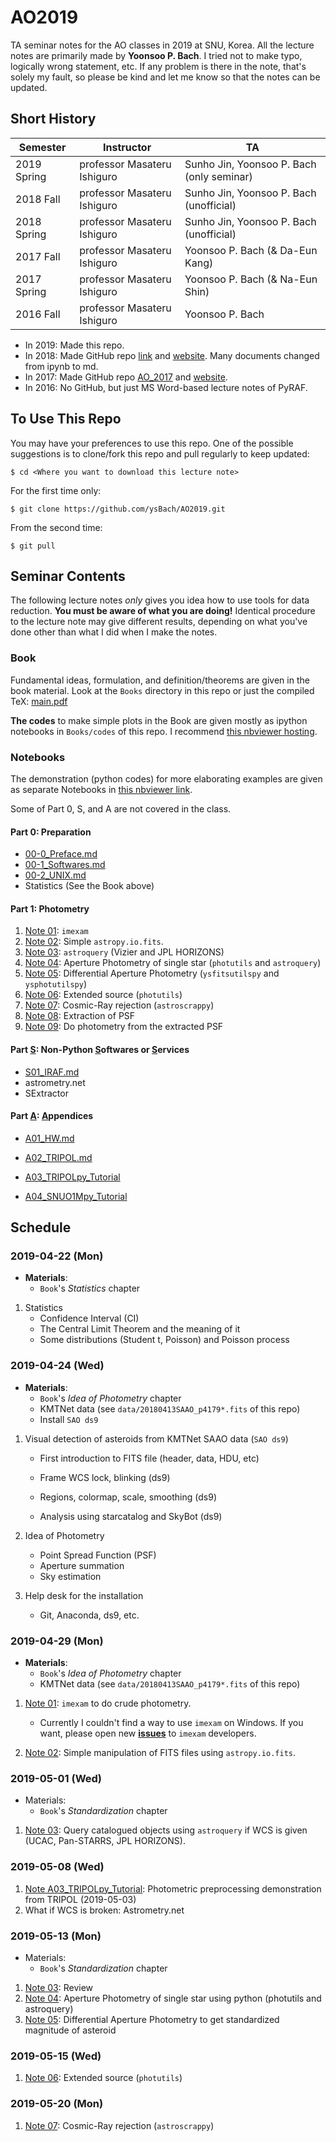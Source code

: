 # AO2019
TA seminar notes for the AO classes in 2019 at SNU, Korea. All the lecture notes are primarily made by **Yoonsoo P. Bach**. I tried not to make typo, logically wrong statement, etc. If any problem is there in the note, that's solely my fault, so please be kind and let me know so that the notes can be updated.



## Short History

| Semester    | Instructor                  | TA                                        |
| ----------- | --------------------------- | ----------------------------------------- |
| 2019 Spring | professor Masateru Ishiguro | Sunho Jin, Yoonsoo P. Bach (only seminar) |
| 2018 Fall   | professor Masateru Ishiguro | Sunho Jin, Yoonsoo P. Bach (unofficial)   |
| 2018 Spring | professor Masateru Ishiguro | Sunho Jin, Yoonsoo P. Bach (unofficial)   |
| 2017 Fall   | professor Masateru Ishiguro | Yoonsoo P. Bach (& Da-Eun Kang)           |
| 2017 Spring | professor Masateru Ishiguro | Yoonsoo P. Bach (& Na-Eun Shin)           |
| 2016 Fall   | professor Masateru Ishiguro | Yoonsoo P. Bach                           |

- In 2019: Made this repo.
- In 2018: Made GitHub repo [link](https://github.com/ysBach/AO_LectureNotes) and [website](https://ysbach.github.io/AO_LectureNotes/). Many documents changed from ipynb to md.
- In 2017: Made GitHub repo [AO_2017](https://github.com/ysBach/AO_2017) and [website](https://ysbach.github.io/AO_2017/). 
- In 2016: No GitHub, but just MS Word-based lecture notes of PyRAF.



## To Use This Repo

You may have your preferences to use this repo. One of the possible suggestions is to clone/fork this repo and pull regularly to keep updated:

```
$ cd <Where you want to download this lecture note>
```

For the first time only:

```
$ git clone https://github.com/ysBach/AO2019.git
```

From the second time:

```
$ git pull
```



## Seminar Contents

The following lecture notes *only* gives you idea how to use tools for data reduction. **You must be aware of what you are doing!** Identical procedure to the lecture note may give different results, depending on what you've done other than what I did when I make the notes.



### Book

Fundamental ideas, formulation, and definition/theorems are given in the book material. Look at the `Books` directory in this repo or just the compiled TeX: [main.pdf](https://github.com/ysBach/AO2019/blob/master/Books/main.pdf)

**The codes** to make simple plots in the Book are given mostly as ipython notebooks in `Books/codes` of this repo. I recommend [this nbviewer hosting](https://nbviewer.jupyter.org/github/ysbach/AO2019/tree/master/Books/codes/).



### Notebooks

The demonstration (python codes) for more elaborating examples are given as separate Notebooks in [this nbviewer link](https://nbviewer.jupyter.org/github/ysbach/AO2019/tree/master/Notebooks/).



Some of Part 0, S, and A are not covered in the class.

#### Part 0: Preparation

* [00-0_Preface.md](https://github.com/ysBach/AO2019/blob/master/Notebooks/00-0_Preface.md)
* [00-1_Softwares.md](https://github.com/ysBach/AO2019/blob/master/Notebooks/00-1_Softwares.md)
* [00-2_UNIX.md](https://github.com/ysBach/AO2019/blob/master/Notebooks/00-2_UNIX.md)
* Statistics (See the Book above)



#### Part 1: Photometry

1. [Note 01](https://nbviewer.jupyter.org/github/ysbach/AO2019/blob/master/Notebooks/01-imexam.ipynb): ``imexam`` 
2. [Note 02](https://nbviewer.jupyter.org/github/ysbach/AO2019/blob/master/Notebooks/02-Opening_FITS.ipynb): Simple ``astropy.io.fits``.
3. [Note 03](https://nbviewer.jupyter.org/github/ysbach/AO2019/blob/master/Notebooks/03-Query.ipynb): `astroquery` (Vizier and JPL HORIZONS)
4. [Note 04](https://nbviewer.jupyter.org/github/ysbach/AO2019/blob/master/Notebooks/04-Aperture_Phot_01.ipynb): Aperture Photometry of single star (`photutils` and `astroquery`)
5. [Note 05](https://nbviewer.jupyter.org/github/ysbach/AO2019/blob/master/Notebooks/05-Differential_Phot.ipynb): Differential Aperture Photometry (`ysfitsutilspy` and `ysphotutilspy`)
6. [Note 06](https://nbviewer.jupyter.org/github/ysbach/AO2019/blob/master/Notebooks/06-Extended_Sources.ipynb): Extended source (``photutils``)
7. [Note 07](https://nbviewer.jupyter.org/github/ysbach/AO2019/blob/master/Notebooks/07-Cosmic_Ray_Rejection.ipynb): Cosmic-Ray rejection (``astroscrappy``)
8. [Note 08](https://nbviewer.jupyter.org/github/ysbach/AO2019/blob/master/Notebooks/08-PSF_Extraction.ipynb): Extraction of PSF
9. [Note 09](https://nbviewer.jupyter.org/github/ysbach/AO2019/blob/master/Notebooks/09-PSF_Phot.ipynb): Do photometry from the extracted PSF



#### Part <u>S</u>: Non-Python <u>S</u>oftwares or <u>S</u>ervices

* [S01_IRAF.md](https://github.com/ysBach/AO2019/blob/master/Notebooks/S01_IRAF.md)
* astrometry.net
* SExtractor

#### Part <u>A</u>: <u>A</u>ppendices

* [A01_HW.md](https://github.com/ysBach/AO2019/blob/master/Notebooks/A01_HW.md)
* [A02_TRIPOL.md](https://github.com/ysBach/AO2019/blob/master/Notebooks/A02_TRIPOL.md)
* [A03_TRIPOLpy_Tutorial](https://nbviewer.jupyter.org/github/ysbach/AO2019/blob/master/Notebooks/A03_TRIPOLpy_Tutorial.ipynb)

* [A04_SNUO1Mpy_Tutorial](https://nbviewer.jupyter.org/github/ysbach/AO2019/blob/master/Notebooks/A04_SNUO1Mpy_Tutorial.ipynb)



## Schedule

### 2019-04-22 (Mon)

* **Materials**: 
  * ``Book``'s *Statistics* chapter 

1. Statistics
   * Confidence Interval (CI)
   * The Central Limit Theorem and the meaning of it
   * Some distributions (Student t, Poisson) and Poisson process



### 2019-04-24 (Wed)

* **Materials**:
  * ``Book``'s *Idea of Photometry* chapter
  * KMTNet data (see `data/20180413SAAO_p4179*.fits` of this repo)
  * Install ``SAO ds9``

1. Visual detection of asteroids from KMTNet SAAO data (`SAO ds9`)

   * First introduction to FITS file (header, data, HDU, etc)

   * Frame WCS lock, blinking (ds9)
   * Regions, colormap, scale, smoothing (ds9)
   * Analysis using starcatalog and SkyBot (ds9)

2. Idea of Photometry

   * Point Spread Function (PSF)
   * Aperture summation
   * Sky estimation

3. Help desk for the installation
   * Git, Anaconda, ds9, etc.



### 2019-04-29 (Mon)

* **Materials**: 
  * ``Book``'s *Idea of Photometry* chapter
  * KMTNet data (see `data/20180413SAAO_p4179*.fits` of this repo)

1. [Note 01](https://nbviewer.jupyter.org/github/ysbach/AO2019/blob/master/Notebooks/01-imexam.ipynb): ``imexam`` to do crude photometry.

   - Currently I couldn't find a way to use ``imexam`` on Windows. If you want, please open new [**issues**](https://github.com/spacetelescope/imexam/issues) to ``imexam`` developers.
   
2. [Note 02](https://nbviewer.jupyter.org/github/ysbach/AO2019/blob/master/Notebooks/02-Opening_FITS.ipynb): Simple manipulation of FITS files using ``astropy.io.fits``.

   

### 2019-05-01 (Wed)

* Materials:
  * ``Book``'s *Standardization* chapter

1. [Note 03](https://nbviewer.jupyter.org/github/ysbach/AO2019/blob/master/Notebooks/03-Query.ipynb): Query catalogued objects using `astroquery` if WCS is given (UCAC, Pan-STARRS, JPL HORIZONS).



### 2019-05-08 (Wed)

1. [Note A03_TRIPOLpy_Tutorial](https://nbviewer.jupyter.org/github/ysbach/AO2019/blob/master/Notebooks/A03_TRIPOLpy_Tutorial.ipynb): Photometric preprocessing demonstration from TRIPOL (2019-05-03)
3. What if WCS is broken: Astrometry.net



### 2019-05-13 (Mon)

* Materials:
  * ``Book``'s *Standardization* chapter

1. [Note 03](https://nbviewer.jupyter.org/github/ysbach/AO2019/blob/master/Notebooks/03-Query.ipynb): Review
2. [Note 04](https://nbviewer.jupyter.org/github/ysbach/AO2019/blob/master/Notebooks/04-Aperture_Phot_01.ipynb): Aperture Photometry of single star using python (photutils and astroquery)
3. [Note 05](https://nbviewer.jupyter.org/github/ysbach/AO2019/blob/master/Notebooks/05-Differential_Phot.ipynb): Differential Aperture Photometry to get standardized magnitude of asteroid



### 2019-05-15 (Wed)

1. [Note 06](https://nbviewer.jupyter.org/github/ysbach/AO2019/blob/master/Notebooks/06-Extended_Sources.ipynb): Extended source (``photutils``)



### 2019-05-20 (Mon)

1. [Note 07](https://nbviewer.jupyter.org/github/ysbach/AO2019/blob/master/Notebooks/07-Cosmic_Ray_Rejection.ipynb): Cosmic-Ray rejection (``astroscrappy``)

